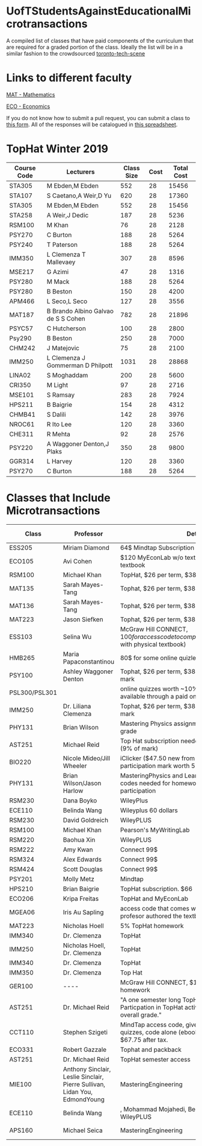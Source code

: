 # UofTStudentsAgainstEducationalMicrotransactions
A compiled list of classes that have paid components of the curriculum that are required for a graded portion of the class.
Ideally the list will be in a similar fashion to the crowdsourced [toronto-tech-scene](https://github.com/toriagibbs/toronto-tech-scene)


# Links to different faculty

[MAT - Mathematics](faculty/MAT.md)

[ECO - Economics](faculty/ECO.md)

If you do not know how to submit a pull request, you can submit a class to [this form](https://goo.gl/forms/UHPLS4AiTN5967i82). All of the responses will be catalogued in [this spreadsheet](https://docs.google.com/spreadsheets/d/1-cekdm6TQVJycQI1bHXJs3eHSkFGf8lgeRyPn0NUM_k/edit?usp=sharing).

# TopHat Winter 2019

| Course Code   | Lecturers                                                      |   Class Size |   Cost |   Total Cost |
|---------------|----------------------------------------------------------------|--------------|--------|--------------|
| STA305        | M Ebden,M Ebden                                                |          552 |     28 |        15456 |
| STA107        | S Caetano,A Weir,D Yu                                          |          620 |     28 |        17360 |
| STA305        | M Ebden,M Ebden                                                |          552 |     28 |        15456 |
| STA258        | A Weir,J Dedic                                                 |          187 |     28 |         5236 |
| RSM100        | M Khan                                                         |           76 |     28 |         2128 |
| PSY270        | C Burton                                                       |          188 |     28 |         5264 |
| PSY240        | T Paterson                                                     |          188 |     28 |         5264 |
| IMM350        | L Clemenza T Mallevaey                                         |          307 |     28 |         8596 |
| MSE217        | G Azimi                                                        |           47 |     28 |         1316 |
| PSY280        | M Mack                                                         |          188 |     28 |         5264 |
| PSY280        | B Beston                                                       |          150 |     28 |         4200 |
| APM466        | L Seco,L Seco                                                  |          127 |     28 |         3556 |
| MAT187        | B Brando Albino Galvao de S S Cohen                            |          782 |     28 |        21896 |
| PSYC57        | C Hutcherson                                                   |          100 |     28 |         2800 |
| Psy290        | B Beston                                                       |          250 |     28 |         7000 |
| CHM242        | J Matejovic                                                    |           75 |     28 |         2100 |
| IMM250        | L Clemenza J Gommerman D Philpott                              |         1031 |     28 |        28868 |
| LINA02        | S Moghaddam                                                    |          200 |     28 |         5600 |
| CRI350        | M Light                                                        |           97 |     28 |         2716 |
| MSE101        | S Ramsay                                                       |          283 |     28 |         7924 |
| HPS211        | B Baigrie                                                      |          154 |     28 |         4312 |
| CHMB41        | S Dalili                                                       |          142 |     28 |         3976 |
| NROC61        | R Ito Lee                                                      |          120 |     28 |         3360 |
| CHE311        | R Mehta                                                        |           92 |     28 |         2576 |
| PSY220        | A Waggoner Denton,J Plaks                                      |          350 |     28 |         9800 |
| GGR314        | L Harvey                                                       |          120 |     28 |         3360 |
| PSY270        | C Burton                                                       |          188 |     28 |         5264 |


# Classes that Include Microtransactions


| Class | Professor | Details | Link to Syllabus|
|---------|------------------|------------| ----- |
|ESS205|Miriam Diamond|64$ Mindtap Subscription| [Syllabus](add-link-here) |
|ECO105|Avi Cohen|$120 MyEconLab w/o textbook; $155.75 w/ digital textbook||
|RSM100|Michael Khan| TopHat, $26 per term, $38 per year|
|MAT135|Sarah Mayes-Tang| Tophat, $26 per term, $38 per year|
|MAT136|Sarah Mayes-Tang|	Tophat, $26 per term, $38 per year|
|MAT223|Jason Siefken|	Tophat, $26 per term, $38 per year|
|ESS103|Selina Wu|McGraw Hill CONNECT, $100 for access code to complete online assignments ($150 with physical textbook)|[Syllabus](https://q.utoronto.ca/files/1206367/download?download_frd=1)|
|HMB265|Maria Papaconstantinou| 80$ for some online quizlet stuff|
|PSY100|Ashley Waggoner Denton|Tophat, $26 per term, $38 per year worth 5% of the mark|
|PSL300/PSL301|		|online quizzes worth ~10% of the mark were only available through a paid online quizlet style thing|
|IMM250|Dr. Liliana Clemenza|Tophat, $26 per term, $38 per year worth 5% of the mark|
|PHY131| Brian Wilson|	Mastering Physics assignments worth 7% of final grade | [Syllabus](https://www.physics.utoronto.ca/~jharlow/teaching/phy131f17/syllabusPHY131f17.pdf)
|AST251|Michael Reid|	Top Hat subscription needed for in class particpation (9% of mark)
|BIO220|Nicole Mideo/Jill Wheeler|	iClicker ($47.50 new from bookstore) used for participation mark worth 5% of final grade
|PHY131|Brian Wilson/Jason Harlow	|MasteringPhysics and LearningCatalytics access codes needed for homework and in class participation
|RSM230|Dana Boyko|	WileyPlus|
|ECE110|Belinda Wang|	Wileyplus 60 dollars|
|RSM230|David Goldreich|	WileyPLUS|
|RSM100|Michael Khan|	Pearson's MyWritingLab|
|RSM220|Baohua Xin|	WileyPLUS|
|RSM222|Amy Kwan|	Connect 99$|
|RSM324|Alex Edwards|	Connect 99$|
|RSM424|Scott Douglas|	Connect 99$|
|PSY201|Molly Metz|	Mindtap| [Syllabus](https://drive.google.com/file/d/14lKW9hM_l7SV0QnaAqRDlHfajftd5YEz/view?usp=sharing)
|HPS210|Brian Baigrie|	TopHat subscription. $66| 
|ECO206|Kripa Freitas|	TopHat and MyEconLab|[Syllabus](https://www.economics.utoronto.ca/index.php/index/teaching/downloadCourseOutline/4233/83441)
|MGEA06|Iris Au	Sapling| access code that comes with the textbook. The profesor authored the textbook.|
|MAT223|Nicholas Hoell|	5% TopHat homework|[Syllabus](http://www.math.toronto.edu/nhoell/MAT223/MAT223_syllabus.pdf)
|IMM340|Dr. Clemenza|	TopHat|
|IMM250|Nicholas Hoell, Dr. Clemenza| TopHat|
|IMM340|Dr. Clemenza| TopHat|
|IMM350|Dr. Clemenza| Top Hat|
|GER100|---- |	McGraw Hill CONNECT, $100+ for code for homework |
|AST251|Dr. Michael Reid|	"A one semester long TopHat subscription: $26. Particpation in TopHat activities are worth 9% of the overall grade."|
|CCT110|Stephen Szigeti|	MindTap access code, gives access to ebook and quizzes, code alone (ebook no physical) is $59.95, $67.75 after tax. |
|ECO331|Robert Gazzale|	Tophat and packback|
|AST251|Dr. Michael Reid|	TopHat semester access|[Syllabus](https://www.dropbox.com/s/3stjvzotll5v5qe/AST251%20Syllabus.pdf?dl=0)
|MIE100|Anthony Sinclair, Leslie Sinclair, Pierre Sullivan, Lidan You, EdmondYoung|	MasteringEngineering|[Syllabus](https://inst-fs-yul-prod.inscloudgate.net/files/b93a40bf-328b-4289-9b79-07629ffb809c/mie100+course+outline+winter+2019+rev+707.docx?download=1&token=eyJ0eXAiOiJKV1QiLCJhbGciOiJIUzUxMiJ9.eyJpYXQiOjE1NDczNDA0MjEsInVzZXJfaWQiOiIxMTgzNDAwMDAwMDAxODQ3NTkiLCJyZXNvdXJjZSI6Ii9maWxlcy9iOTNhNDBiZi0zMjhiLTQyODktOWI3OS0wNzYyOWZmYjgwOWMvbWllMTAwK2NvdXJzZStvdXRsaW5lK3dpbnRlcisyMDE5K3Jldis3MDcuZG9jeCIsImhvc3QiOiJxLnV0b3JvbnRvLmNhIiwiZXhwIjoxNTQ3NDI2ODIxfQ.NQlLzkqvKxtxeLuOhFChF229Re6wdaZrF01Xj-yULt0Nn0KDKzVWIsz5GjmbNKlUqZTmK-zPV1NwRCppYJmp4g)
|ECE110|Belinda Wang|, Mohammad Mojahedi, Berj Bardakjian, Paul Yoo	WileyPLUS|[Syllabus](https://q.utoronto.ca/courses/70863/files/2336653/download?download_frd=1)
|APS160|Michael Seica	|MasteringEngineering|[Lecture Video](https://www.youtube.com/watch?v=FYz9S5xwJyo)|

